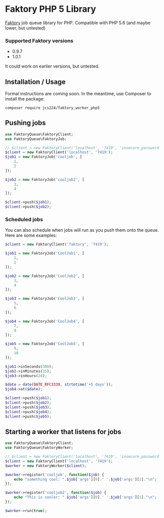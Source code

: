# Faktory PHP 5 Library
[Faktory](https://github.com/contribsys/faktory) job queue library for PHP. Compatible with PHP 5.6 (and maybe lower, but untested)

### Supported Faktory versions
- 0.9.7
- 1.0.1

It could work on earlier versions, but untested.

## Installation / Usage

Formal instructions are coming soon. In the meantime, use Composer to install the package:
```
composer require jcs224/faktory_worker_php5
```

## Pushing jobs

```php
use FaktoryQueue\FaktoryClient;
use FaktoryQueue\FaktoryJob;

// $client = new FaktoryClient('localhost', '7419', 'insecure_password'); // Example with password
$client = new FaktoryClient('localhost', '7419');
$job1 = new FaktoryJob('cooljob', [
    1,
    2
]);

$job2 = new FaktoryJob('cooljob2', [
    3,
    4
]);

$client->push($job1);
$client->push($job2);
```

### Scheduled jobs
You can also schedule when jobs will run as you push them onto the queue. Here are some examples:
```php
$client = new FaktoryClient('faktory', '7419');

$job1 = new FaktoryJob('CoolJob1', [
    1,
    2
]);

$job2 = new FaktoryJob('CoolJob2', [
    3,
    4
]);

$job3 = new FaktoryJob('CoolJob3', [
    5,
    6
]);

$job4 = new FaktoryJob('CoolJob4', [
    7,
    8
]);

$job5 = new FaktoryJob('CoolJob5', [
    9,
    10
]);

$job1->inSeconds(300);
$job2->inMinutes(15);
$job3->inHours(24);

$date = date(DATE_RFC3339, strtotime('+5 days'));
$job4->at($date);    

$client->push($job1);
$client->push($job2);
$client->push($job3);
$client->push($job4);
$client->push($job5);
```

## Starting a worker that listens for jobs

```php
use FaktoryQueue\FaktoryClient;
use FaktoryQueue\FaktoryWorker;

// $client = new FaktoryClient('localhost', '7419', 'insecure_password'); // Example with password
$client = new FaktoryClient('localhost', '7419');
$worker = new FaktoryWorker($client);

$worker->register('cooljob', function($job) {
    echo "something cool: ".$job['args'][0].' '.$job['args'][1]."\n";
});

$worker->register('cooljob2', function($job) {
    echo "This is cooler: ".$job['args'][0].' '.$job['args'][1]."\n";
});

$worker->run(true);
```
